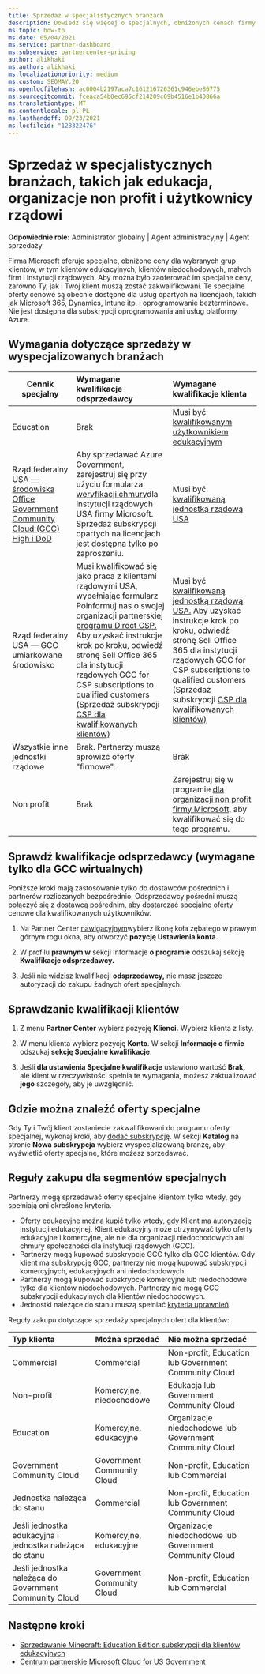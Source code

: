 ```yaml
---
title: Sprzedaż w specjalistycznych branżach
description: Dowiedz się więcej o specjalnych, obniżonych cenach firmy Microsoft dla niektórych grup klientów, w tym klientów edukacyjnych, klientów niedochodowych i użytkowników rządowych.
ms.topic: how-to
ms.date: 05/04/2021
ms.service: partner-dashboard
ms.subservice: partnercenter-pricing
author: alikhaki
ms.author: alikhaki
ms.localizationpriority: medium
ms.custom: SEOMAY.20
ms.openlocfilehash: ac0004b2197aca7c161216726361c946ebe86775
ms.sourcegitcommit: fceaca54b0ec695cf214209c09b4516e1b40866a
ms.translationtype: MT
ms.contentlocale: pl-PL
ms.lasthandoff: 09/23/2021
ms.locfileid: "128322476"
---
```

# <a name="sell-to-specialized-industries-like-education-non-profit-and-government-users"></a>Sprzedaż w specjalistycznych branżach, takich jak edukacja, organizacje non profit i użytkownicy rządowi

**Odpowiednie role:** Administrator globalny | Agent administracyjny | Agent sprzedaży

Firma Microsoft oferuje specjalne, obniżone ceny dla wybranych grup klientów, w tym klientów edukacyjnych, klientów niedochodowych, małych firm i instytucji rządowych. Aby można było zaoferować im specjalne ceny, zarówno Ty, jak i Twój klient muszą zostać zakwalifikowani. Te specjalne oferty cenowe są obecnie dostępne dla usług opartych na licencjach, takich jak Microsoft 365, Dynamics, Intune itp. i oprogramowanie bezterminowe.  Nie jest dostępna dla subskrypcji oprogramowania ani usług platformy Azure.

## <a name="requirements-to-sell-to-specialized-industries"></a>Wymagania dotyczące sprzedaży w wyspecjalizowanych branżach

|**Cennik specjalny**   |**Wymagane kwalifikacje odsprzedawcy**   |**Wymagane kwalifikacje klienta**   |
|----------------------------|:---------------------------------|:------------------------------------------|
|Education   |Brak   | Musi być [kwalifikowanym użytkownikiem edukacyjnym](https://www.microsoftvolumelicensing.com/DocumentSearch.aspx?Mode=3&DocumentTypeId=7)   |
| Rząd federalny USA [— środowiska Office Government Community Cloud (GCC) High i DoD](/office365/servicedescriptions/office-365-platform-service-description/office-365-us-government/gcc-high-and-dod)    |Aby sprzedawać Azure Government, zarejestruj się przy użyciu formularza [weryfikacji chmury](https://azuregov.microsoft.com/csp)dla instytucji rządowych USA firmy Microsoft. Sprzedaż subskrypcji opartych na licencjach jest dostępna tylko po zaproszeniu.|   Musi być [kwalifikowaną jednostką rządową USA](https://azure.microsoft.com/global-infrastructure/government/how-to-buy/) |
| Rząd federalny USA — GCC umiarkowane środowisko | Musi kwalifikować się jako praca z klientami rządowymi USA, wypełniając formularz Poinformuj nas o swojej organizacji partnerskiej [programu Direct CSP.](https://www.microsoft.com/microsoft-365/government/eligibility-validation?ReqType=CSPPartner&rtc=1) Aby uzyskać instrukcje krok po kroku, odwiedź stronę Sell Office 365 dla instytucji rządowych GCC for CSP subscriptions to qualified customers (Sprzedaż subskrypcji [CSP dla kwalifikowanych klientów)](./csp-gcc-overview.md) | Musi być [kwalifikowaną jednostką rządową USA.](https://www.microsoft.com/microsoft-365/government/eligibility-validation?rtc=1) Aby uzyskać instrukcje krok po kroku, odwiedź stronę Sell Office 365 dla instytucji rządowych GCC for CSP subscriptions to qualified customers (Sprzedaż subskrypcji [CSP dla kwalifikowanych klientów)](./csp-gcc-overview.md)  |
| Wszystkie inne jednostki rządowe | Brak. Partnerzy muszą aprowizć oferty "firmowe". | Brak
Non profit  |Brak|Zarejestruj się w programie [dla organizacji non profit firmy Microsoft,](https://nonprofit.microsoft.com/#/register) aby kwalifikować się do tego programu.   |

## <a name="check-your-reseller-qualifications-only-needed-for-gcc-environments"></a>Sprawdź kwalifikacje odsprzedawcy (wymagane tylko dla GCC wirtualnych)

Poniższe kroki mają zastosowanie tylko do dostawców pośrednich i partnerów rozliczanych bezpośrednio. Odsprzedawcy pośredni muszą połączyć się z dostawcą pośrednim, aby dostarczać specjalne oferty cenowe dla kwalifikowanych użytkowników.

1. Na Partner Center [nawigacyjnym](https://partner.microsoft.com/dashboard)wybierz ikonę koła zębatego w prawym górnym rogu okna, aby otworzyć **pozycję Ustawienia konta.**

2. W profilu **prawnym w** sekcji Informacje **o programie** odszukaj sekcję **Kwalifikacje odsprzedawcy.**

3. Jeśli nie widzisz kwalifikacji **odsprzedawcy,** nie masz jeszcze autoryzacji do zakupu żadnych ofert specjalnych.

## <a name="check-the-customer-qualifications"></a>Sprawdzanie kwalifikacji klientów

1. Z menu **Partner Center** wybierz pozycję **Klienci.** Wybierz klienta z listy.

2. W menu klienta wybierz pozycję **Konto**. W sekcji **Informacje o firmie** odszukaj **sekcję Specjalne kwalifikacje**.

3. Jeśli **dla ustawienia Specjalne kwalifikacje** ustawiono wartość **Brak,** ale klient w rzeczywistości spełnia te wymagania, możesz zaktualizować **jego** szczegóły, aby je uwzględnić.

## <a name="where-to-find-special-offers"></a>Gdzie można znaleźć oferty specjalne

Gdy Ty i Twój klient zostaniecie zakwalifikowani do programu oferty specjalnej, wykonaj kroki, aby [dodać subskrypcję](create-a-new-subscription.md). W sekcji **Katalog** na stronie **Nowa subskrypcja** wybierz wyspecjalizowaną branżę, aby wyświetlić oferty specjalne, które możesz sprzedawać.

## <a name="purchase-rules-for-special-segments"></a>Reguły zakupu dla segmentów specjalnych

Partnerzy mogą sprzedawać oferty specjalne klientom tylko wtedy, gdy spełniają oni określone kryteria.

- Oferty edukacyjne można kupić tylko wtedy, gdy Klient ma autoryzację instytucji edukacyjnej. Klient edukacyjny może otrzymywać tylko oferty edukacyjne i komercyjne, ale nie dla organizacji niedochodowych ani chmury społeczności dla instytucji rządowych (GCC).
- Partnerzy mogą kupować subskrypcje GCC tylko dla GCC klientów. Gdy klient ma subskrypcję GCC, partnerzy nie mogą kupować subskrypcji komercyjnych, edukacyjnych ani niedochodowych.
- Partnerzy mogą kupować subskrypcje komercyjne lub niedochodowe tylko dla klientów niedochodowych. Partnerzy nie mogą GCC subskrypcji edukacyjnych dla klientów niedochodowych.
- Jednostki należące do stanu muszą spełniać [kryteria uprawnień](https://www.microsoft.com/legal/compliance/anticorruption/criteria).

Reguły zakupu dotyczące sprzedaży specjalnych ofert dla klientów:

|**Typ klienta**   |**Można sprzedać**   |**Nie można sprzedać**   |
|:----------------------------|:---------------------------------|:------------------------------------------|
| Commercial |Commercial | Non-profit, Education lub Government Community Cloud |
| Non-profit |Komercyjne, niedochodowe | Edukacja lub Government Community Cloud |
| Education |Komercyjne, edukacyjne | Organizacje niedochodowe lub Government Community Cloud |
| Government Community Cloud |Government Community Cloud | Non-profit, Education lub Commercial |
| Jednostka należąca do stanu  | Commercial  | Non-profit, Education lub Government Community Cloud  |
| Jeśli jednostka edukacyjna i jednostka należąca do stanu | Komercyjne, edukacyjne | Organizacje niedochodowe lub Government Community Cloud |
| Jeśli jednostka należąca do Government Community Cloud | Government Community Cloud | Non-profit, Education lub Commercial |

## <a name="next-steps"></a>Następne kroki

- [Sprzedawanie Minecraft: Education Edition subskrypcji dla klientów edukacyjnych](minecraft-subscriptions.md)
- [Centrum partnerskie Microsoft Cloud for US Government](partner-center-for-microsoft-us-govt-cloud.md)